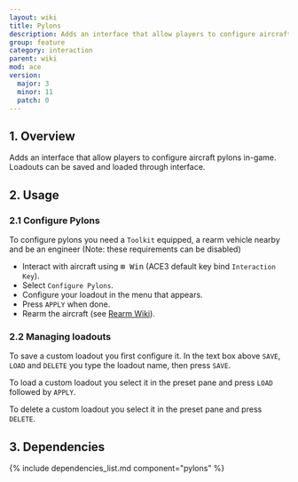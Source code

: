 ```yaml
---
layout: wiki
title: Pylons
description: Adds an interface that allow players to configure aircraft pylons in-game.
group: feature
category: interaction
parent: wiki
mod: ace
version:
  major: 3
  minor: 11
  patch: 0
---
```


## 1. Overview

Adds an interface that allow players to configure aircraft pylons in-game. Loadouts can be saved and loaded through interface.

## 2. Usage

### 2.1 Configure Pylons

To configure pylons you need a `Toolkit` equipped, a rearm vehicle nearby and be an engineer (Note: these requirements can be disabled)

- Interact with aircraft using <kbd>⊞ Win</kbd> (ACE3 default key bind `Interaction Key`).
- Select `Configure Pylons`.
- Configure your loadout in the menu that appears.
- Press `APPLY` when done.
- Rearm the aircraft (see [Rearm Wiki](rearm.md)).

### 2.2 Managing loadouts

To save a custom loadout you first configure it. In the text box above `SAVE`, `LOAD` and `DELETE` you type the loadout name, then press `SAVE`.

To load a custom loadout you select it in the preset pane and press `LOAD` followed by `APPLY`.

To delete a custom loadout you select it in the preset pane and press `DELETE`.

## 3. Dependencies

{% include dependencies_list.md component="pylons" %}
